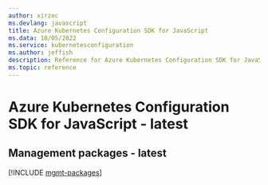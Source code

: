 ```yaml
---
author: xirzec
ms.devlang: javascript
title: Azure Kubernetes Configuration SDK for JavaScript
ms.data: 10/05/2022
ms.service: kubernetesconfiguration
ms.author: jeffish
description: Reference for Azure Kubernetes Configuration SDK for JavaScript
ms.topic: reference
---
```

# Azure Kubernetes Configuration SDK for JavaScript - latest

## Management packages - latest
[!INCLUDE [mgmt-packages](kubernetes-configuration-mgmt-index.md)]